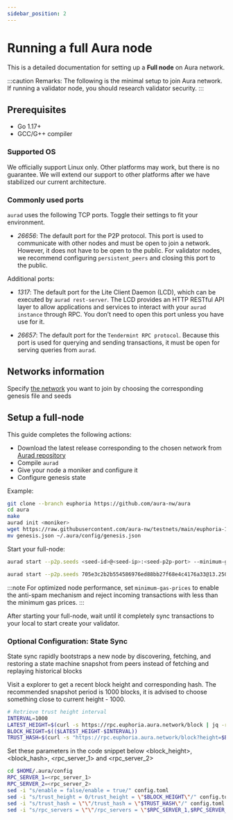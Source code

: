 ```yaml
---
sidebar_position: 2
---
```


# Running a full Aura node

This is a detailed documentation for setting up a **Full node** on Aura network.

:::caution Remarks:
The following is the minimal setup to join Aura network.
If running a validator node, you should research validator security.
:::

## Prerequisites

- Go 1.17+
- GCC/G++ compiler

### Supported OS

We officially support Linux only. Other platforms may work, but there is no guarantee. We will extend our support to other platforms after we have stabilized our current architecture.

### Commonly used ports

`aurad` uses the following TCP ports. Toggle their settings to fit your environment.

- *26656*: The default port for the P2P protocol. This port is used to communicate with other nodes and must be open to join a network. However, it does not have to be open to the public. For validator nodes, we recommend configuring `persistent_peers` and closing this port to the public.

Additional ports:

- *1317*: The default port for the Lite Client Daemon (LCD), which can be executed by `aurad rest-server`. The LCD provides an HTTP RESTful API layer to allow applications and services to interact with your `aurad instance` through RPC. You don’t need to open this port unless you have use for it.

- *26657*: The default port for the `Tendermint RPC protocol`. Because this port is used for querying and sending transactions, it must be open for serving queries from `aurad`.

## Networks information

Specify [the network](networks-info.md) you want to join by choosing the corresponding genesis file and seeds 

## Setup a full-node

This guide completes the following actions:
- Download the latest release corresponding to the chosen network from [Aurad repository](https://github.com/aura-nw/aura)
- Compile `aurad`
- Give your node a moniker and configure it
- Configure genesis state 

Example:
<Tabs>
<TabItem value="testnet" label="Euphoria Testnet">

```bash
git clone --branch euphoria https://github.com/aura-nw/aura
cd aura
make
aurad init <moniker> 
wget https://raw.githubusercontent.com/aura-nw/testnets/main/euphoria-1/genesis.json
mv genesis.json ~/.aura/config/genesis.json
```

</TabItem>
</Tabs>


Start your full-node:
```bash
aurad start --p2p.seeds <seed-id>@<seed-ip>:<seed-p2p-port> --minimum-gas-prices <gas-price>
```
<Tabs>
<TabItem value="testnet" label="Euphoria Testnet">

```bash
aurad start --p2p.seeds 705e3c2b2b554586976ed88bb27f68e4c4176a33@13.250.223.114:26656 --minimum-gas-prices 0.0025uaura
```

</TabItem>
</Tabs>

:::note For optimized node performance, set `minimum-gas-prices` to enable the anti-spam mechanism and reject incoming transactions with less than the minimum gas prices.
:::

After starting your full-node, wait until it completely sync transactions to your local to start create your validator.

###  Optional Configuration: State Sync
State sync rapidly bootstraps a new node by discovering, fetching, and restoring a state machine snapshot from peers instead of fetching and replaying historical blocks

Visit a explorer to get a recent block height and corresponding hash. The recommended snapshot period is 1000 blocks, it is advised to choose something close to current height - 1000.

<Tabs>
<TabItem value="testnet" label="Euphoria Testnet">

```bash
# Retrieve trust height interval
INTERVAL=1000
LATEST_HEIGHT=$(curl -s https://rpc.euphoria.aura.network/block | jq -r .result.block.header.height)
BLOCK_HEIGHT=$(($LATEST_HEIGHT-$INTERVAL))
TRUST_HASH=$(curl -s "https://rpc.euphoria.aura.network/block?height=$BLOCK_HEIGHT" | jq -r .result.block_id.hash)
```

Set these parameters in the code snippet below <block_height>, <block_hash>, <rpc_server_1> and <rpc_server_2>
```bash
cd $HOME/.aura/config
RPC_SERVER_1=<rpc_server_1>
RPC_SERVER_2=<rpc_server_2>
sed -i "s/enable = false/enable = true/" config.toml
sed -i "s/trust_height = 0/trust_height = \"$BLOCK_HEIGHT\"/" config.toml
sed -i "s/trust_hash = \"\"/trust_hash = \"$TRUST_HASH\"/" config.toml
sed -i "s/rpc_servers = \"\"/rpc_servers = \"$RPC_SERVER_1,$RPC_SERVER_2\"/" config.toml
```


</TabItem>
</Tabs>
